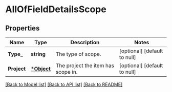 # AllOfFieldDetailsScope

## Properties
Name | Type | Description | Notes
------------ | ------------- | ------------- | -------------
**Type_** | **string** | The type of scope. | [optional] [default to null]
**Project** | [***Object**](.md) | The project the item has scope in. | [optional] [default to null]

[[Back to Model list]](../README.md#documentation-for-models) [[Back to API list]](../README.md#documentation-for-api-endpoints) [[Back to README]](../README.md)

